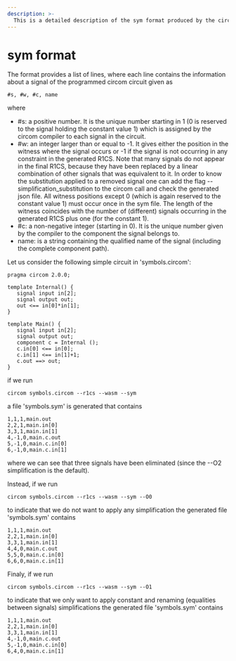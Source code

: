 ```yaml
---
description: >-
  This is a detailed description of the sym format produced by the circom compiler when the flag --sym is activated.
---
```

# sym format

The format provides a list of lines, where each line contains the information about a signal of the programmed circom circuit given as

```
#s, #w, #c, name
```
where
* #s: a positive number. It is the unique number starting in 1 (0 is reserved to the signal holding the constant value 1) which is assigned by the circom compiler to each signal in the circuit.
* #w: an integer larger than or equal to -1. It gives either the position in the witness where the signal occurs or -1 if the signal is not occurring in any constraint in the generated R1CS. Note that many signals do not appear in the final R1CS, because they have been replaced by a linear combination of other signals that was equivalent to it. In order to know the substitution applied to a removed signal one can add the flag --simplification_substitution to the circom call and check the generated json file. All witness positions except 0 (which is again reserved to the constant value 1) must occur once in the sym file. The length of the witness coincides with the number of (different) signals occurring in the generated R1CS plus one (for the constant 1).
* #c: a non-negative integer (starting in 0). It is the unique number given by the compiler to the component the signal belongs to. 
* name: is a string containing the qualified name of the signal (including the complete component path).

Let us consider the following simple circuit in 'symbols.circom':

```text
pragma circom 2.0.0;

template Internal() {
   signal input in[2];
   signal output out;
   out <== in[0]*in[1];
}

template Main() {
   signal input in[2];
   signal output out;
   component c = Internal ();
   c.in[0] <== in[0];
   c.in[1] <== in[1]+1;
   c.out ==> out;
}
```
if we run

```text
circom symbols.circom --r1cs --wasm --sym 
```
a file 'symbols.sym' is generated that contains

```text
1,1,1,main.out
2,2,1,main.in[0]
3,3,1,main.in[1]
4,-1,0,main.c.out
5,-1,0,main.c.in[0]
6,-1,0,main.c.in[1]
```

where we can see that three signals have been eliminated (since the --O2 simplification is the default).

Instead, if we run

```text
circom symbols.circom --r1cs --wasm --sym --O0
```

to indicate that we do not want to apply any simplification the generated file 'symbols.sym' contains

```text
1,1,1,main.out
2,2,1,main.in[0]
3,3,1,main.in[1]
4,4,0,main.c.out
5,5,0,main.c.in[0]
6,6,0,main.c.in[1]
```
Finaly, if we run 

```text
circom symbols.circom --r1cs --wasm --sym --O1
```

to indicate that we only want to apply constant and renaming (equalities between signals) simplifications the generated file 'symbols.sym' contains

```text
1,1,1,main.out
2,2,1,main.in[0]
3,3,1,main.in[1]
4,-1,0,main.c.out
5,-1,0,main.c.in[0]
6,4,0,main.c.in[1]
```
